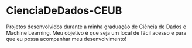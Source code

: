 # CienciaDeDados-CEUB
Projetos desenvolvidos durante a minha graduação de Ciência de Dados e Machine Learning. Meu objetivo é que seja um local de fácil acesso e para que eu possa acompanhar meu desenvolvimento!
